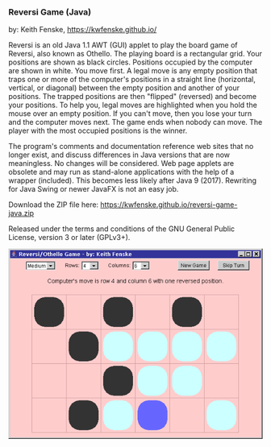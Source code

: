 
### Reversi Game (Java)

by: Keith Fenske, https://kwfenske.github.io/

Reversi is an old Java 1.1 AWT (GUI) applet to play the board game of Reversi,
also known as Othello. The playing board is a rectangular grid. Your positions
are shown as black circles. Positions occupied by the computer are shown in
white. You move first. A legal move is any empty position that traps one or
more of the computer's positions in a straight line (horizontal, vertical, or
diagonal) between the empty position and another of your positions. The trapped
positions are then "flipped" (reversed) and become your positions. To help you,
legal moves are highlighted when you hold the mouse over an empty position. If
you can't move, then you lose your turn and the computer moves next. The game
ends when nobody can move. The player with the most occupied positions is the
winner.

The program's comments and documentation reference web sites that no longer
exist, and discuss differences in Java versions that are now meaningless. No
changes will be considered. Web page applets are obsolete and may run as
stand-alone applications with the help of a wrapper (included). This becomes
less likely after Java 9 (2017). Rewriting for Java Swing or newer JavaFX is
not an easy job.

Download the ZIP file here: https://kwfenske.github.io/reversi-game-java.zip

Released under the terms and conditions of the GNU General Public License,
version 3 or later (GPLv3+).

![Reversi Game (Java) sample program image](Reversi2.gif)
